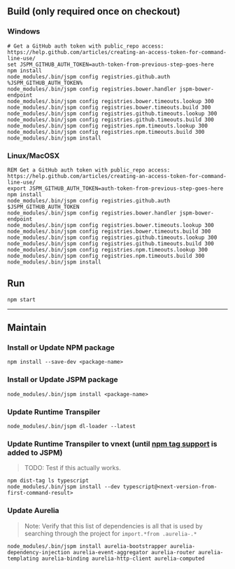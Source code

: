 ## Build (only required once on checkout)
### Windows
```
# Get a GitHub auth token with public_repo access: https://help.github.com/articles/creating-an-access-token-for-command-line-use/
set JSPM_GITHUB_AUTH_TOKEN=auth-token-from-previous-step-goes-here
npm install
node_modules/.bin/jspm config registries.github.auth %JSPM_GITHUB_AUTH_TOKEN%
node_modules/.bin/jspm config registries.bower.handler jspm-bower-endpoint
node_modules/.bin/jspm config registries.bower.timeouts.lookup 300
node_modules/.bin/jspm config registries.bower.timeouts.build 300
node_modules/.bin/jspm config registries.github.timeouts.lookup 300
node_modules/.bin/jspm config registries.github.timeouts.build 300
node_modules/.bin/jspm config registries.npm.timeouts.lookup 300
node_modules/.bin/jspm config registries.npm.timeouts.build 300
node_modules/.bin/jspm install
```
### Linux/MacOSX
```
REM Get a GitHub auth token with public_repo access: https://help.github.com/articles/creating-an-access-token-for-command-line-use/
export JSPM_GITHUB_AUTH_TOKEN=auth-token-from-previous-step-goes-here
npm install
node_modules/.bin/jspm config registries.github.auth $JSPM_GITHUB_AUTH_TOKEN
node_modules/.bin/jspm config registries.bower.handler jspm-bower-endpoint
node_modules/.bin/jspm config registries.bower.timeouts.lookup 300
node_modules/.bin/jspm config registries.bower.timeouts.build 300
node_modules/.bin/jspm config registries.github.timeouts.lookup 300
node_modules/.bin/jspm config registries.github.timeouts.build 300
node_modules/.bin/jspm config registries.npm.timeouts.lookup 300
node_modules/.bin/jspm config registries.npm.timeouts.build 300
node_modules/.bin/jspm install
```

## Run
```
npm start
```

---
## Maintain

### Install or Update NPM package
```
npm install --save-dev <package-name>
```

### Install or Update JSPM package
```
node_modules/.bin/jspm install <package-name>
```

### Update Runtime Transpiler
```
node_modules/.bin/jspm dl-loader --latest
```

### Update Runtime Transpiler to vnext (until [npm tag support](https://github.com/jspm/npm/issues/61) is added to JSPM)
> TODO: Test if this actually works.

```
npm dist-tag ls typescript
node_modules/.bin/jspm install --dev typescript@<next-version-from-first-command-result>
```

### Update Aurelia
> Note: Verify that this list of dependencies is all that is used by searching through the project for `import.*from .aurelia-.*`

```
node_modules/.bin/jspm install aurelia-bootstrapper aurelia-dependency-injection aurelia-event-aggregator aurelia-router aurelia-templating aurelia-binding aurelia-http-client aurelia-computed
```
